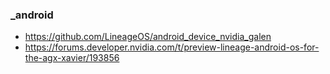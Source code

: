 

### _android

- https://github.com/LineageOS/android_device_nvidia_galen
- https://forums.developer.nvidia.com/t/preview-lineage-android-os-for-the-agx-xavier/193856
```


```

